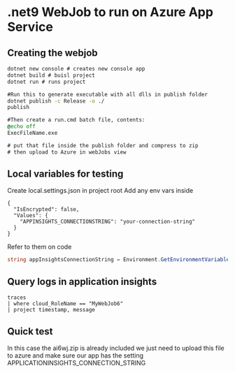 # .net9 WebJob to run on Azure App Service

## Creating the webjob

```bat
dotnet new console # creates new console app
dotnet build # buisl project
dotnet run # runs project

#Run this to generate executable with all dlls in publish folder
dotnet publish -c Release -o ./
publish                                    

#Then create a run.cmd batch file, contents:
@echo off
ExecFileName.exe

# put that file inside the publish folder and compress to zip
# then upload to Azure in webJobs view
```

## Local variables for testing

Create local.settings.json in project root
Add any env vars inside
```
{
  "IsEncrypted": false,
  "Values": {
    "APPINSIGHTS_CONNECTIONSTRING": "your-connection-string"
  }
}
```

Refer to them on code

```c#
string appInsightsConnectionString = Environment.GetEnvironmentVariable("APPINSIGHTS_CONNECTIONSTRING");
```

## Query logs in application insights

```kql
traces
| where cloud_RoleName == "MyWebJob6"
| project timestamp, message
```

## Quick test

In this case the ai6wj.zip is already included we just need to upload this file to azure and make sure our app has the setting APPLICATIONINSIGHTS_CONNECTION_STRING